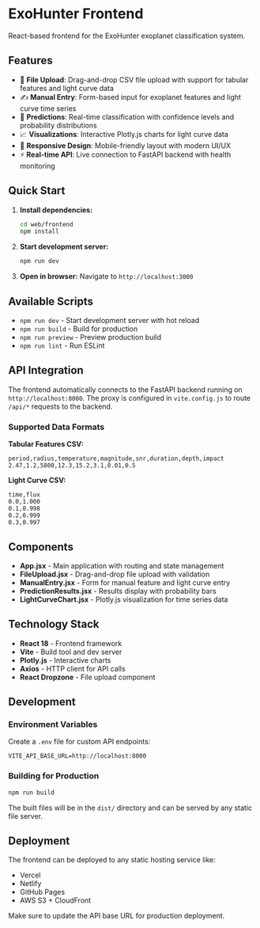 # ExoHunter Frontend

React-based frontend for the ExoHunter exoplanet classification system.

## Features

- 📁 **File Upload**: Drag-and-drop CSV file upload with support for tabular features and light curve data
- ✍️ **Manual Entry**: Form-based input for exoplanet features and light curve time series
- 🔮 **Predictions**: Real-time classification with confidence levels and probability distributions
- 📈 **Visualizations**: Interactive Plotly.js charts for light curve data
- 🎨 **Responsive Design**: Mobile-friendly layout with modern UI/UX
- ⚡ **Real-time API**: Live connection to FastAPI backend with health monitoring

## Quick Start

1. **Install dependencies:**
   ```bash
   cd web/frontend
   npm install
   ```

2. **Start development server:**
   ```bash
   npm run dev
   ```

3. **Open in browser:**
   Navigate to `http://localhost:3000`

## Available Scripts

- `npm run dev` - Start development server with hot reload
- `npm run build` - Build for production
- `npm run preview` - Preview production build
- `npm run lint` - Run ESLint

## API Integration

The frontend automatically connects to the FastAPI backend running on `http://localhost:8000`. The proxy is configured in `vite.config.js` to route `/api/*` requests to the backend.

### Supported Data Formats

**Tabular Features CSV:**
```csv
period,radius,temperature,magnitude,snr,duration,depth,impact
2.47,1.2,5800,12.3,15.2,3.1,0.01,0.5
```

**Light Curve CSV:**
```csv
time,flux
0.0,1.000
0.1,0.998
0.2,0.999
0.3,0.997
```

## Components

- **App.jsx** - Main application with routing and state management
- **FileUpload.jsx** - Drag-and-drop file upload with validation
- **ManualEntry.jsx** - Form for manual feature and light curve entry
- **PredictionResults.jsx** - Results display with probability bars
- **LightCurveChart.jsx** - Plotly.js visualization for time series data

## Technology Stack

- **React 18** - Frontend framework
- **Vite** - Build tool and dev server
- **Plotly.js** - Interactive charts
- **Axios** - HTTP client for API calls
- **React Dropzone** - File upload component

## Development

### Environment Variables

Create a `.env` file for custom API endpoints:

```env
VITE_API_BASE_URL=http://localhost:8000
```

### Building for Production

```bash
npm run build
```

The built files will be in the `dist/` directory and can be served by any static file server.

## Deployment

The frontend can be deployed to any static hosting service like:

- Vercel
- Netlify
- GitHub Pages
- AWS S3 + CloudFront

Make sure to update the API base URL for production deployment.
